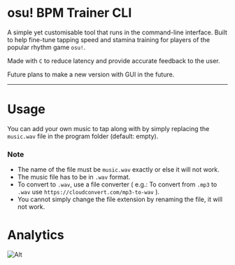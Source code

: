 # osu! BPM Trainer CLI
A simple yet customisable tool that runs in the command-line interface. Built to help fine-tune tapping speed and stamina training for players of the popular rhythm game `osu!`.

Made with `C` to reduce latency and provide accurate feedback to the user.

Future plans to make a new version with GUI in the future.

---

# Usage
You can add your own music to tap along with by simply replacing the `music.wav` file in the program folder (default: empty).

### Note
- The name of the file must be `music.wav` exactly or else it will not work.
- The music file has to be in `.wav` format.
- To convert to `.wav`, use a file converter ( e.g.: To convert from `.mp3` to `.wav` use `https://cloudconvert.com/mp3-to-wav` ).
- You cannot simply change the file extension by renaming the file, it will not work.

#

# Analytics
![Alt](https://repobeats.axiom.co/api/embed/9a7b4b8bf1bf62dc250fd94d49c2e5716a33fa78.svg "Repobeats analytics image")
